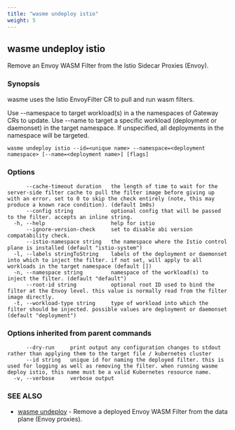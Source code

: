 ```yaml
---
title: "wasme undeploy istio"
weight: 5
---
```

## wasme undeploy istio

Remove an Envoy WASM Filter from the Istio Sidecar Proxies (Envoy).

### Synopsis

wasme uses the Istio EnvoyFilter CR to pull and run wasm filters.

Use --namespace to target workload(s) in a the namespaces of Gateway CRs to update.
Use --name to target a specific workload (deployment or daemonset) in the target namespace. If unspecified, all deployments 
in the namespace will be targeted.


```
wasme undeploy istio --id=<unique name> --namespace=<deployment namespace> [--name=<deployment name>] [flags]
```

### Options

```
      --cache-timeout duration   the length of time to wait for the server-side filter cache to pull the filter image before giving up with an error. set to 0 to skip the check entirely (note, this may produce a known race condition). (default 1m0s)
      --config string            optional config that will be passed to the filter. accepts an inline string.
  -h, --help                     help for istio
      --ignore-version-check     set to disable abi version compatability check.
      --istio-namespace string   the namespace where the Istio control plane is installed (default "istio-system")
  -l, --labels stringToString    labels of the deployment or daemonset into which to inject the filter. if not set, will apply to all workloads in the target namespace (default [])
  -n, --namespace string         namespace of the workload(s) to inject the filter. (default "default")
      --root-id string           optional root ID used to bind the filter at the Envoy level. this value is normally read from the filter image directly.
  -t, --workload-type string     type of workload into which the filter should be injected. possible values are deployment or daemonset (default "deployment")
```

### Options inherited from parent commands

```
      --dry-run     print output any configuration changes to stdout rather than applying them to the target file / kubernetes cluster
      --id string   unique id for naming the deployed filter. this is used for logging as well as removing the filter. when running wasme deploy istio, this name must be a valid Kubernetes resource name.
  -v, --verbose     verbose output
```

### SEE ALSO

* [wasme undeploy](../wasme_undeploy)	 - Remove a deployed Envoy WASM Filter from the data plane (Envoy proxies).

